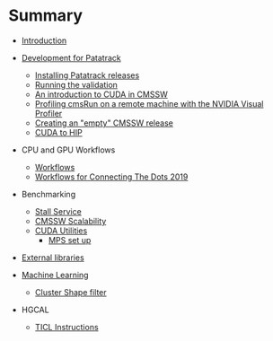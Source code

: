 # Summary

* [Introduction](README.md)

* [Development for Patatrack](PatatrackDevelopment.md)
  * [Installing Patatrack releases](PatatrackReleases.md)
  * [Running the validation](PatatrackValidation.md)
  * [An introduction to CUDA in CMSSW](CUDAinCMSSW.md)
  * [Profiling cmsRun on a remote machine with the NVIDIA Visual Profiler](Remote_profiling_with_NVVP/Remote_profiling_with_NVVP.md)
  * [Creating an "empty" CMSSW release](emptyrelease.md)
  * [CUDA to HIP](CUDAtoHIP.md)

* CPU and GPU Workflows
  * [Workflows](workflows.md)
  * [Workflows for Connecting The Dots 2019](workflows_CTD19.md)

* Benchmarking
  * [Stall Service](benchmarking_stall_service.md)
  * [CMSSW Scalability](cmssw_scalability.md)
  * [CUDA Utilities](CUDA_Utilities.md)
    * [MPS set up](MPS-setup.md)

* [External libraries](libraries.md)

* [Machine Learning](ML.md)
    * [Cluster Shape filter](ClusterShape.md)

* HGCAL
  * [TICL Instructions](hgcal_ticl.md)
